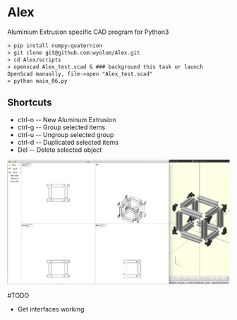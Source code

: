 # Alex
Aluminium Extrusion specific CAD program for Python3
```
> pip install numpy-quaternion
> git clone git@github.com:wyolum/Alex.git
> cd Alex/scripts
> openscad Alex_test.scad & ### background this task or launch OpenScad manually, file->open "Alex_test.scad"
> python main_06.py
```
## Shortcuts
* ctrl-n -- New Aluminum Extrusion
* ctrl-g -- Group selected items
* ctrl-u -- Ungroup selected group
* ctrl-d -- Duplicated selected items
* Del    -- Delete selected object

![GitHub Logo](images/screenshot.png)

#TODO
- Get interfaces working
